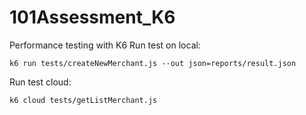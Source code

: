 # 101Assessment_K6
Performance testing with K6
Run test on local:
```
k6 run tests/createNewMerchant.js --out json=reports/result.json
```
Run test cloud:
```
k6 cloud tests/getListMerchant.js
```
